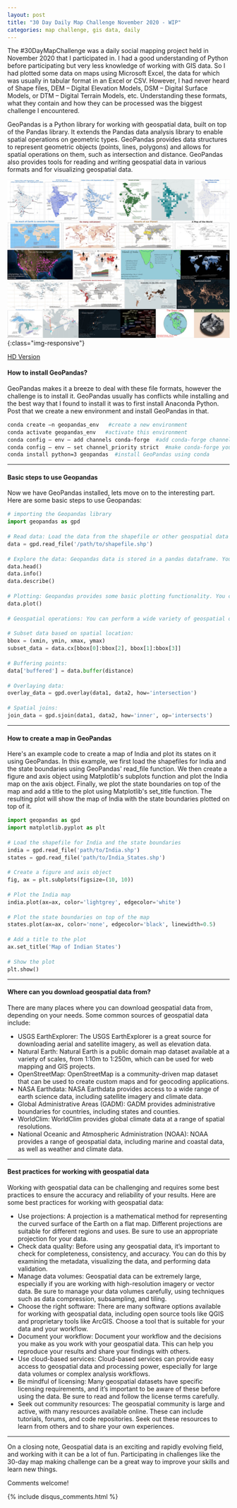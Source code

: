```yaml
---
layout: post
title: "30 Day Daily Map Challenge November 2020 - WIP"
categories: map challenge, gis data, daily
---
```

The #30DayMapChallenge was a daily social mapping project held in November 2020 that I participated in. I had a good understanding of Python before participating but very less knowledge of working with GIS data. So I had plotted some data on maps using Microsoft Excel, the data for which was usually in tabular format in an Excel or CSV. However, I had never heard of Shape files, DEM – Digital Elevation Models, DSM – Digital Surface Models, or DTM – Digital Terrain Models, etc. Understanding these formats, what they contain and how they can be processed was the biggest challenge I encountered. 

GeoPandas is a Python library for working with geospatial data, built on top of the Pandas library. It extends the Pandas data analysis library to enable spatial operations on geometric types. GeoPandas provides data structures to represent geometric objects (points, lines, polygons) and allows for spatial operations on them, such as intersection and distance. GeoPandas also provides tools for reading and writing geospatial data in various formats and for visualizing geospatial data.

![maps-combined](/images/competitions/2020-11-Maps-Combined2.jpg){:class="img-responsive"}

[HD Version](/images/competitions/2020-11-Maps-Combined.png)


#### How to install GeoPandas?
GeoPandas makes it a breeze to deal with these file formats, however the challenge is to install it. GeoPandas usually has conflicts while installing and the best way that I found to install it was to first install Anaconda Python. Post that we create a new environment and install GeoPandas in that. 

```bash
conda create –n geopandas_env   #create a new environment
conda activate geopandas_env   #activate this environment
conda config — env — add channels conda-forge  #add conda-forge channel to your environment
conda config — env — set channel_priority strict  #make conda-forge your first priority to install any package so that dependent package won’t conflict
conda install python=3 geopandas  #install GeoPandas using conda
```

---

#### Basic steps to use Geopandas
Now we have GeoPandas installed, lets move on to the interesting part. Here are some basic steps to use Geopandas:

```python
# importing the Geopandas library
import geopandas as gpd

# Read data: Load the data from the shapefile or other geospatial data sources. You can use the following command to read shapefiles:
data = gpd.read_file('/path/to/shapefile.shp')

# Explore the data: Geopandas data is stored in a pandas dataframe. You can explore the data using the same commands you would use for any pandas dataframe, for example:
data.head()
data.info()
data.describe()

# Plotting: Geopandas provides some basic plotting functionality. You can plot the data using the following command:
data.plot()

# Geospatial operations: You can perform a wide variety of geospatial operations on the data using Geopandas. Here are some examples:

# Subset data based on spatial location:
bbox = (xmin, ymin, xmax, ymax)
subset_data = data.cx[bbox[0]:bbox[2], bbox[1]:bbox[3]]

# Buffering points:
data['buffered'] = data.buffer(distance)

# Overlaying data:
overlay_data = gpd.overlay(data1, data2, how='intersection')

# Spatial joins:
join_data = gpd.sjoin(data1, data2, how='inner', op='intersects')
```

---

#### How to create a map in GeoPandas
Here's an example code to create a map of India and plot its states on it using GeoPandas. In this example, we first load the shapefiles for India and the state boundaries using GeoPandas' read_file function. We then create a figure and axis object using Matplotlib's subplots function and plot the India map on the axis object. Finally, we plot the state boundaries on top of the map and add a title to the plot using Matplotlib's set_title function. The resulting plot will show the map of India with the state boundaries plotted on top of it.

```python
import geopandas as gpd
import matplotlib.pyplot as plt

# Load the shapefile for India and the state boundaries
india = gpd.read_file('path/to/India.shp')
states = gpd.read_file('path/to/India_States.shp')

# Create a figure and axis object
fig, ax = plt.subplots(figsize=(10, 10))

# Plot the India map
india.plot(ax=ax, color='lightgrey', edgecolor='white')

# Plot the state boundaries on top of the map
states.plot(ax=ax, color='none', edgecolor='black', linewidth=0.5)

# Add a title to the plot
ax.set_title('Map of Indian States')

# Show the plot
plt.show()
```

---

#### Where can you download geospatial data from?
There are many places where you can download geospatial data from, depending on your needs. Some common sources of geospatial data include:
- USGS EarthExplorer: The USGS EarthExplorer is a great source for downloading aerial and satellite imagery, as well as elevation data.
- Natural Earth: Natural Earth is a public domain map dataset available at a variety of scales, from 1:10m to 1:250m, which can be used for web mapping and GIS projects.
- OpenStreetMap: OpenStreetMap is a community-driven map dataset that can be used to create custom maps and for geocoding applications.
- NASA Earthdata: NASA Earthdata provides access to a wide range of earth science data, including satellite imagery and climate data.
- Global Administrative Areas (GADM): GADM provides administrative boundaries for countries, including states and counties.
- WorldClim: WorldClim provides global climate data at a range of spatial resolutions.
- National Oceanic and Atmospheric Administration (NOAA): NOAA provides a range of geospatial data, including marine and coastal data, as well as weather and climate data.

---

#### Best practices for working with geospatial data 
Working with geospatial data can be challenging and requires some best practices to ensure the accuracy and reliability of your results. Here are some best practices for working with geospatial data:
- Use projections: A projection is a mathematical method for representing the curved surface of the Earth on a flat map. Different projections are suitable for different regions and uses. Be sure to use an appropriate projection for your data.
- Check data quality: Before using any geospatial data, it’s important to check for completeness, consistency, and accuracy. You can do this by examining the metadata, visualizing the data, and performing data validation.
- Manage data volumes: Geospatial data can be extremely large, especially if you are working with high-resolution imagery or vector data. Be sure to manage your data volumes carefully, using techniques such as data compression, subsampling, and tiling.
- Choose the right software: There are many software options available for working with geospatial data, including open source tools like QGIS and proprietary tools like ArcGIS. Choose a tool that is suitable for your data and your workflow.
- Document your workflow: Document your workflow and the decisions you make as you work with your geospatial data. This can help you reproduce your results and share your findings with others.
- Use cloud-based services: Cloud-based services can provide easy access to geospatial data and processing power, especially for large data volumes or complex analysis workflows.
- Be mindful of licensing: Many geospatial datasets have specific licensing requirements, and it’s important to be aware of these before using the data. Be sure to read and follow the license terms carefully.
- Seek out community resources: The geospatial community is large and active, with many resources available online. These can include tutorials, forums, and code repositories. Seek out these resources to learn from others and to share your own experiences.

---

On a closing note, Geospatial data is an exciting and rapidly evolving field, and working with it can be a lot of fun. Participating in challenges like the 30-day map making challenge can be a great way to improve your skills and learn new things. 

Comments welcome!

{% include disqus_comments.html %}
